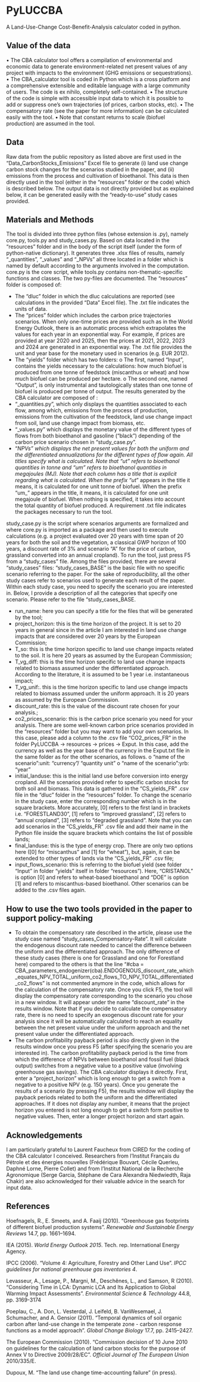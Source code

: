 # PyLUCCBA
A Land-Use-Change Cost-Benefit-Analysis calculator coded in python.

## Value of the data
•	The CBA calculator tool offers a compilation of environmental and economic data to generate environment-related net present values of any project with impacts to the environment (GHG emissions or sequestrations).
•	The CBA_calculator tool is coded in Python which is a cross platform and a comprehensive extensible and editable language with a large community of users. The code is ex nihilo, completely self-contained. 
•	The structure of the code is simple with accessible input data to which it is possible to add or suppress one’s own trajectories (of prices, carbon stocks, etc).
•	The compensatory rate (see the paper for more information) can be calculated easily with the tool.
•	Note that constant returns to scale (biofuel production) are assumed in the tool.

## Data
Raw data from the public repository as listed above are first used in the “Data_CarbonStocks_Emissions” Excel file to generate (i) land use change carbon stock changes for the scenarios studied in the paper, and (ii) emissions from the process and cultivation of bioethanol. This data is then directly used in the tool (either in the “resources” folder or the code) which is described below. The output data is not directly provided but as explained below, it can be generated easily with the “ready-to-use” study cases provided.

## Materials and Methods
The tool is divided into three python files (whose extension is .py), namely core.py, tools.py and study_cases.py. Based on data located in the “resources” folder and in the body of the script itself (under the form of python-native dictionary). It generates three .xlsx files of results, namely “_quantities”, “_values”  and “_NPVs” all three located in a folder which is named by default according to the arguments involved in the computation.
core.py is the core script, while tools.py contains non-thematic-specific functions and classes. The two py-files are documented. 
The “resources” folder is composed of:
-	The “dluc” folder in which the dluc calculations are reported (see calculations in the provided “Data” Excel file). The .txt file indicates the units of data.
-	The “prices” folder which includes the carbon price trajectories scenarios. When only one-time prices are provided such as in the World Energy Outlook, there is an automatic process which extrapolates the values for each year in an exponential way. For example, if prices are provided at year 2020 and 2025, then the prices at 2021, 2022, 2023 and 2024 are generated in an exponential way. The .txt file provides the unit and year base for the monetary used in scenarios (e.g. EUR 2012).
-	The “yields” folder which has two folders:
o	The first, named “Input”, contains the yields necessary to the calculations: how much biofuel is produced from one tonne of feedstock (miscanthus or wheat) and how much biofuel can be produced per hectare.
o	The second one, named “Output”, is only instrumental and tautologically states than one tonne of biofuel is produced per tonne of output.
The results generated by the CBA calculator are composed of :
-	“_quantities.py”, which only displays the quantities associated to each flow, among which, emissions from the process of production, emissions from the cultivation of the feedstock, land use change impact from soil, land use change impact from biomass, etc.
-	“_values.py” which displays the monetary value of the different types of flows from both bioethanol and gasoline (“black”) depending of the carbon price scenario chosen in “study_case.py”.
-	“_NPVs” which displays the net present values for both the uniform and the differentiated annualizations for the different types of flow again. All titles specify what is calculated. Note that “ut” refers to bioethanol quantities in tonne and “um” refers to bioethanol quantities in megajoules (MJ).
Note that each column has a title that is explicit regarding what is calculated. When the prefix “ut_” appears in the title it means, it is calculated for one unit tonne of biofuel. When the prefix “um_” appears in the title, it means, it is calculated for one unit megajoule of biofuel. When nothing is specified, it takes into account the total quantity of biofuel produced. 
A requirement .txt file indicates the packages necessary to run the tool.

study_case.py is the script where scenarios arguments are formalized and where core.py is imported as a package and then used to execute calculations (e.g. a project evaluated over 20 years with time span of 20 years for both the soil and the vegetation, a classical GWP horizon of 100 years, a discount rate of 3% and scenario “A” for the price of carbon, grassland converted into an annual cropland). To run the tool, just press F5 from  a “study_cases” file. Among the files provided, there are several “study_cases” files: “study_cases_BASE” is the basic file with no specific scenario referring to the paper. For the sake of reproducibility, all the other study cases refer to scenarios used to generate each result of the paper.
Within each study case, you need to specify the scenario you are interested in. Below, I provide a description of all the categories that specify one scenario. Please refer to the file “study_cases_BASE.
-	run_name: here you can specify a title for the files that will be generated by the tool;
-	project_horizon: this is the time horizon of the project. It is set to 20 years in general since in the article I am interested in land use change impacts that are considered over 20 years by the European Commission;
-	T_so: this is the time horizon specific to land use change impacts related to the soil. It is here 20 years as assumed by the European Commission;
-	T_vg_diff: this is the time horizon specific to land use change impacts related to biomass assumed under the differentiated approach. According to the literature, it is assumed to be 1 year i.e. instantaneous impact;
-	T_vg_unif:. this is the time horizon specific to land use change impacts related to biomass assumed under the uniform approach. It is 20 years as assumed by the European Commission. 
-	discount_rate: this is the value of the discount rate chosen for your analysis.;
-	co2_prices_scenario: this is the carbon price scenario you need for your analysis. There are some well-known carbon price scenarios provided in the “resources” folder but you may want to add your own scenarios. In this case, please add a column to the .csv file “CO2_prices_FR” in the folder PyLUCCBA -> resources -> prices -> Exput. In this case, add the currency as well as the year base of the currency in the Exput.txt file in the same folder as for the other scenarios, as follows.
o	“name of the scenario”:unit: “currency”/ “quantity unit”
o	“name of the scenario”:yrb: “year”
-	initial_landuse: this is the initial land use before conversion into energy cropland. All the scenarios provided refer to specific carbon stocks for both soil and biomass. This data is gathered in the “CS_yields_FR” .csv file in the “dluc” folder in the “resources” folder. To change the scenario in the study case, enter the corresponding number which is in the square brackets. More accurately, [0] refers to the first land in brackets i.e. “FORESTLAND30”, [1] refers to “improved grassland”, [2] refers to “annual cropland”, [3] refers to “degraded grassland”. Note that you can add scenarios in the “CS_yields_FR” .csv file and add their name in the Python file inside the square brackets which contains the list of possible lands;	
-	final_landuse: this is the type of energy crop. There are only two options here ([0] for “miscanthus” and [1] for “wheat”), but, again, it can be extended to other types of lands via the “CS_yields_FR” .csv file;
-	input_flows_scenario: this is referring to the biofuel yield (see folder “Input” in folder “yields” itself in folder “resources”). Here, “CRISTANOL” is option [0] and refers to wheat-based bioethanol and “DOE” is option [1] and refers to miscanthus-based bioethanol. Other scenarios can be added to the .csv files again.

## How to use the two tools provided in the paper to support policy-making
-	To obtain the compensatory rate described in the article, please use the study case named “study_cases_Compensatory-Rate”. It will calculate the endogenous discount rate needed to cancel the difference between the uniform and the differentiated approach. The only difference of these study cases (there is one for Grassland and one for Forestland here) compared to the others is that the line “#cba = CBA_parameters_endogenizer(cba).ENDOGENOUS_discount_rate_which_equates_NPV_TOTAL_uniform_co2_flows_TO_NPV_TOTAL_differentiated_co2_flows” is not commented anymore in the code, which allows for the calculation of the compensatory rate. Once you click F5, the tool will display the compensatory rate corresponding to the scenario you chose in a new window. It will appear under the name “discount_rate” in the results window. Note that if you decide to calculate the compensatory rate, there is no need to specify an exogenous discount rate for your analysis since it will be automatically calculated to reach an equality between the net present value under the uniform approach and the net present value under the differentiated approach.
-	The carbon profitability payback period is also directly given in the results window once you press F5 (after specifying the scenario you are interested in). The carbon profitability payback period is the time from which the difference of NPVs between bioethanol and fossil fuel (black output) switches from a negative value to a positive value (involving greenhouse gas savings). The CBA calculator displays it directly. First, enter a “project_horizon” which is long enough to get a switch from a negative to a positive NPV (e.g. 150 years). Once you generate the results of a scenario (by pressing F5), the results window will display the payback periods related to both the uniform and the differentiated approaches. If it does not display any number, it means that the project horizon you entered is not long enough to get a switch form positive to negative values. Then, enter a longer project horizon and start again.

## Acknowledgements 
I am particularly grateful to Laurent Faucheux from CIRED for the coding of the CBA calculator I conceived. Researchers from l’Institut Français du Pétrole et des énergies nouvelles (Frédérique Bouvart, Cécile Querleu, Daphné Lorne, Pierre Collet) and from l’Institut National de la Recherche Agronomique (Serge Garcia, Stéphane de Cara Alexandra Niedwiedth, Raja Chakir) are also acknowledged for their valuable advice in the search for input data.

## References 
Hoefnagels, R., E. Smeets, and A. Faaij (2010). “Greenhouse gas footprints of different biofuel production systems”. _Renewable and Sustainable Energy Reviews_ 14.7, pp. 1661–1694.

IEA (2015). _World Energy Outlook 2015_. Tech. rep. International Energy Agency.

IPCC (2006). “Volume 4: Agriculture, Forestry and Other Land Use”. _IPCC guidelines for national greenhouse gas inventories 4_.

Levasseur, A., Lesage, P., Margni, M., Deschênes, L., and Samson, R (2010). “Considering Time in LCA: Dynamic LCA and Its Application to Global Warming Impact Assessments”. _Environmental Science & Technology_ 44.8, pp. 3169-3174 

Poeplau, C., A. Don, L. Vesterdal, J. Leifeld, B. VanWesemael, J. Schumacher, and A. Gensior (2011). “Temporal dynamics of soil organic carbon after land-use change in the temperate zone - carbon response functions as a model approach”. _Global Change Biology_ 17.7, pp. 2415–2427.

The European Commission (2010). “Commission decision of 10 June 2010 on guidelines for the calculation of land carbon stocks for the purpose of Annex V to Directive 2009/28/EC”. _Official Journal of The European Union_ 2010/335/E.

Dupoux, M. “The land use change time-accounting failure” (in press).


